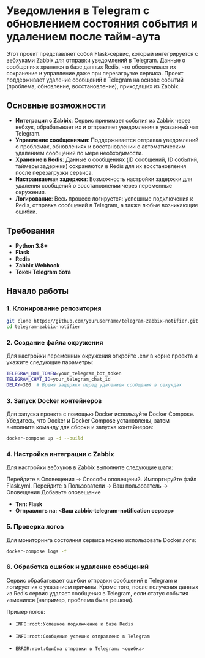 # Уведомления в Telegram с обновлением состояния события и удалением после тайм-аута

Этот проект представляет собой Flask-сервис, который интегрируется с вебхуками Zabbix для отправки уведомлений в Telegram. Данные о сообщениях хранятся в базе данных Redis, что обеспечивает их сохранение и управление даже при перезагрузке сервиса. Проект поддерживает удаление сообщений в Telegram на основе событий (проблема, обновление, восстановление), приходящих из Zabbix.

## Основные возможности
- **Интеграция с Zabbix**: Сервис принимает события из Zabbix через вебхук, обрабатывает их и отправляет уведомления в указанный чат Telegram.
- **Управление сообщениями**: Поддерживается отправка уведомлений о проблемах, обновлениях и восстановлении с автоматическим удалением сообщений по мере необходимости.
- **Хранение в Redis**: Данные о сообщениях (ID сообщений, ID событий, таймеры задержки) сохраняются в Redis для их восстановления после перезагрузки сервиса.
- **Настраиваемая задержка**: Возможность настройки задержки для удаления сообщений о восстановлении через переменные окружения.
- **Логирование**: Весь процесс логируется: успешные подключения к Redis, отправка сообщений в Telegram, а также любые возникающие ошибки.

## Требования
- **Python 3.8+**
- **Flask**
- **Redis**
- **Zabbix Webhook**
- **Токен Telegram бота**

## Начало работы

### 1. Клонирование репозитория
```bash
git clone https://github.com/yourusername/telegram-zabbix-notifier.git
cd telegram-zabbix-notifier
```

### 2. Создание файла окружения
Для настройки переменных окружения откройте .env в корне проекта и укажите следующие параметры:
```bash
TELEGRAM_BOT_TOKEN=your_telegram_bot_token
TELEGRAM_CHAT_ID=your_telegram_chat_id
DELAY=300  # Время задержки перед удалением сообщения в секундах
```

### 3. Запуск Docker контейнеров

Для запуска проекта с помощью Docker используйте Docker Compose. Убедитесь, что Docker и Docker Compose установлены, затем выполните команду для сборки и запуска контейнеров:
```bash
docker-compose up -d --build
```

### 4. Настройка интеграции с Zabbix

Для настройки вебхуков в Zabbix выполните следующие шаги:

Перейдите в Оповещения → Способы оповещений.
Импортируйте файл Flask.yml.
Перейдите в Пользователи → Ваш пользователь → Оповещения
Добавьте оповещение 
- **Тип: Flask**
- **Отправлять на: <Ваш zabbix-telegram-notification сервер>**

### 5. Проверка логов
Для мониторинга состояния сервиса можно использовать Docker логи:
```bash
docker-compose logs -f
```

### 6. Обработка ошибок и удаление сообщений
Сервис обрабатывает ошибки отправки сообщений в Telegram и логирует их с указанием причины. Кроме того, после получения данных из Redis сервис удаляет сообщения в Telegram, если статус события изменился (например, проблема была решена).

Пример логов:
- ```bash
  INFO:root:Успешное подключение к базе Redis
  ```
- ```bash
  INFO:root:Сообщение успешно отправлено в Telegram
  ```
- ```bash
  ERROR:root:Ошибка отправки в Telegram: <ошибка>
  ```
